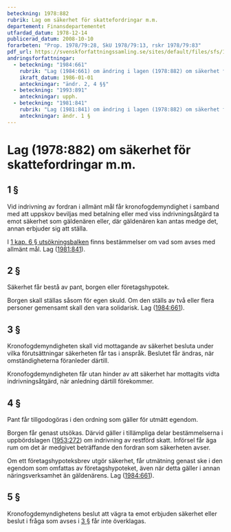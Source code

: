 ```yaml
---
beteckning: 1978:882
rubrik: Lag om säkerhet för skattefordringar m.m.
departement: Finansdepartementet
utfardad_datum: 1978-12-14
publicerad_datum: 2008-10-10
forarbeten: "Prop. 1978/79:28, SkU 1978/79:13, rskr 1978/79:83"
pdf_url: https://svenskforfattningssamling.se/sites/default/files/sfs/1978-12/SFS1978-882.pdf
andringsforfattningar:
  - beteckning: "1984:661"
    rubrik: "Lag (1984:661) om ändring i lagen (1978:882) om säkerhet för skattefordringar m.m."
    ikraft_datum: 1986-01-01
    anteckningar: "ändr. 2, 4 §§"
  - beteckning: "1993:891"
    anteckningar: upph.
  - beteckning: "1981:841"
    rubrik: "Lag (1981:841) om ändring i lagen (1978:882) om säkerhet för skattefordringar m.m."
    anteckningar: ändr. 1 §
---
```


# Lag (1978:882) om säkerhet för skattefordringar m.m.

## 1 §

Vid indrivning av fordran i allmänt mål får kronofogdemyndighet i samband med att uppskov beviljas med betalning eller med viss indrivningsåtgärd ta emot säkerhet som gäldenären eller, där gäldenären kan antas medge det, annan erbjuder sig att ställa.

I [1 kap. 6 § utsökningsbalken](https://selex.se/eli/sfs/1981/774#kap1.6) finns bestämmelser om vad som avses med allmänt mål. Lag ([1981:841](https://selex.se/eli/sfs/1981/841)).

## 2 §

Säkerhet får bestå av pant, borgen eller företagshypotek.

Borgen skall ställas såsom för egen skuld. Om den ställs av två eller flera personer gemensamt skall den vara solidarisk. Lag ([1984:661](https://selex.se/eli/sfs/1984/661)).

## 3 §

Kronofogdemyndigheten skall vid mottagande av säkerhet besluta under vilka förutsättningar säkerheten får tas i anspråk. Beslutet får ändras, när omständigheterna föranleder därtill.

Kronofogdemyndigheten får utan hinder av att säkerhet har mottagits vidta indrivningsåtgärd, när anledning därtill förekommer.

## 4 §

Pant får tillgodogöras i den ordning som gäller för utmätt egendom.

Borgen får genast utsökas. Därvid gäller i tillämpliga delar bestämmelserna i uppbördslagen ([1953:272](https://selex.se/eli/sfs/1953/272)) om indrivning av restförd skatt. Införsel får äga rum om det är medgivet beträffande den fordran som säkerheten avser.

Om ett företagshypoteksbrev utgör säkerhet, får utmätning genast ske i den egendom som omfattas av företagshypoteket, även när detta gäller i annan näringsverksamhet än gäldenärens.  Lag ([1984:661](https://selex.se/eli/sfs/1984/661)).

## 5 §

Kronofogdemyndighetens beslut att vägra ta emot erbjuden säkerhet eller beslut i fråga som avses i [3 §](#3) får inte överklagas.